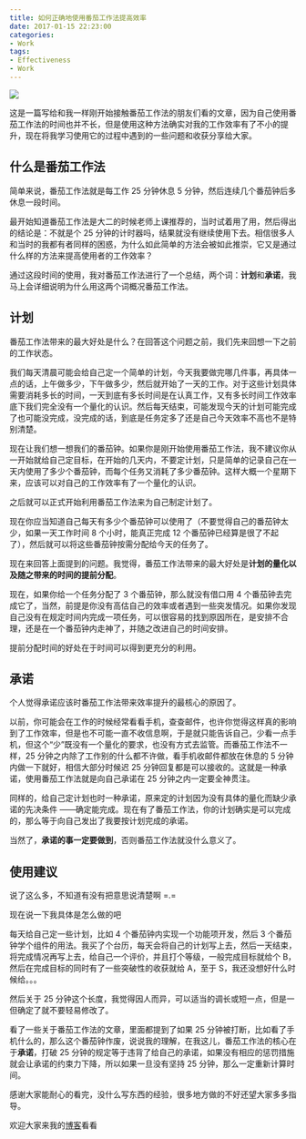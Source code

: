 ```yaml
---
title: 如何正确地使用番茄工作法提高效率
date: 2017-01-15 22:23:00
categories:
- Work
tags: 
- Effectiveness
- Work
---
```


![](http://image.xujifa.cn/tomato/Wa8TQp5BW8f38dsmYEjNZhyCk8Sj5MMS)

这是一篇写给和我一样刚开始接触番茄工作法的朋友们看的文章，因为自己使用番茄工作法的时间也并不长，但是使用这种方法确实对我的工作效率有了不小的提升，现在将我学习使用它的过程中遇到的一些问题和收获分享给大家。

<!-- more -->

## 什么是番茄工作法

简单来说，番茄工作法就是每工作 25 分钟休息 5 分钟，然后连续几个番茄钟后多休息一段时间。

最开始知道番茄工作法是大二的时候老师上课推荐的，当时试着用了用，然后得出的结论是：不就是个 25 分钟的计时器吗，结果就没有继续使用下去。相信很多人和当时的我都有者同样的困惑，为什么如此简单的方法会被如此推崇，它又是通过什么样的方法来提高使用者的工作效率？

通过这段时间的使用，我对番茄工作法进行了一个总结，两个词：**计划**和**承诺**，我马上会详细说明为什么用这两个词概况番茄工作法。

## 计划

番茄工作法带来的最大好处是什么？在回答这个问题之前，我们先来回想一下之前的工作状态。

我们每天清晨可能会给自己定一个简单的计划，今天我要做完哪几件事，再具体一点的话，上午做多少，下午做多少，然后就开始了一天的工作。对于这些计划具体需要消耗多长的时间，一天到底有多长时间是在认真工作，又有多长时间工作效率底下我们完全没有一个量化的认识。然后每天结束，可能发现今天的计划可能完成了也可能没完成，没完成的话，到底是任务定多了还是自己今天效率不高也不是特别清楚。

现在让我们想一想我们的番茄钟。如果你是刚开始使用番茄工作法，我不建议你从一开始就给自己定目标，在开始的几天内，不要定计划，只是简单的记录自己在一天内使用了多少个番茄钟，而每个任务又消耗了多少番茄钟。这样大概一个星期下来，应该可以对自己的工作效率有了一个量化的认识。

之后就可以正式开始利用番茄工作法来为自己制定计划了。

现在你应当知道自己每天有多少个番茄钟可以使用了（不要觉得自己的番茄钟太少，如果一天工作时间 8 个小时，能真正完成 12 个番茄钟已经算是很了不起了），然后就可以将这些番茄钟按需分配给今天的任务了。

现在来回答上面提到的问题。我觉得，番茄工作法带来的最大好处是**计划的量化以及随之带来的时间的提前分配**。

现在，如果你给一个任务分配了 3 个番茄钟，那么就没有借口用 4 个番茄钟去完成它了，当然，前提是你没有高估自己的效率或者遇到一些突发情况。如果你发现自己没有在规定时间内完成一项任务，可以很容易的找到原因所在，是安排不合理，还是在一个番茄钟内走神了，并随之改进自己的时间安排。

提前分配时间的好处在于时间可以得到更充分的利用。



## 承诺

个人觉得承诺应该时番茄工作法带来效率提升的最核心的原因了。

以前，你可能会在工作的时候经常看看手机，查查邮件，也许你觉得这样真的影响到了工作效率，但是也不可能一直不收信息啊，于是就只能告诉自己，少看一点手机，但这个“少”既没有一个量化的要求，也没有方式去监管。而番茄工作法不一样，25 分钟之内除了工作别的什么都不许做，看手机收邮件都放在休息的 5 分钟内做一下就好，相信大部分时候迟 25 分钟回复都是可以接收的。这就是一种承诺，使用番茄工作法就是向自己承诺在 25 分钟之内一定要全神贯注。

同样的，给自己定计划也时一种承诺，原来定的计划因为没有具体的量化而缺少承诺的先决条件 ——确定能完成。现在有了番茄工作法，你的计划确实是可以完成的，那么等于向自己发出了我要按计划完成的承诺。

当然了，**承诺的事一定要做到**，否则番茄工作法就没什么意义了。

## 使用建议

说了这么多，不知道有没有把意思说清楚啊 =.=

现在说一下我具体是怎么做的吧

每天给自己定一些计划，比如 4 个番茄钟内实现一个功能项开发，然后 3 个番茄钟学个组件的用法。我买了个台历，每天会将自己的计划写上去，然后一天结束，将完成情况再写上去，给自己一个评价，并且打个等级，一般完成目标就给个 B，然后在完成目标的同时有了一些突破性的收获就给 A，至于 S，我还没想好什么时候给。。。

然后关于 25 分钟这个长度，我觉得因人而异，可以适当的调长或短一点，但是一但确定了就不要轻易修改了。

看了一些关于番茄工作法的文章，里面都提到了如果 25 分钟被打断，比如看了手机什么的，那么这个番茄钟作废，说说我的理解，在我这儿，番茄工作法的核心在于**承诺**，打破 25 分钟的规定等于违背了给自己的承诺，如果没有相应的惩罚措施就会让承诺的约束力下降，所以如果一旦没有坚持 25 分钟，那么一定重新计算时间。



感谢大家能耐心的看完，没什么写东西的经验，很多地方做的不好还望大家多多指导。

欢迎大家来我的[博客](https://blog.xujifa.cn)看看
